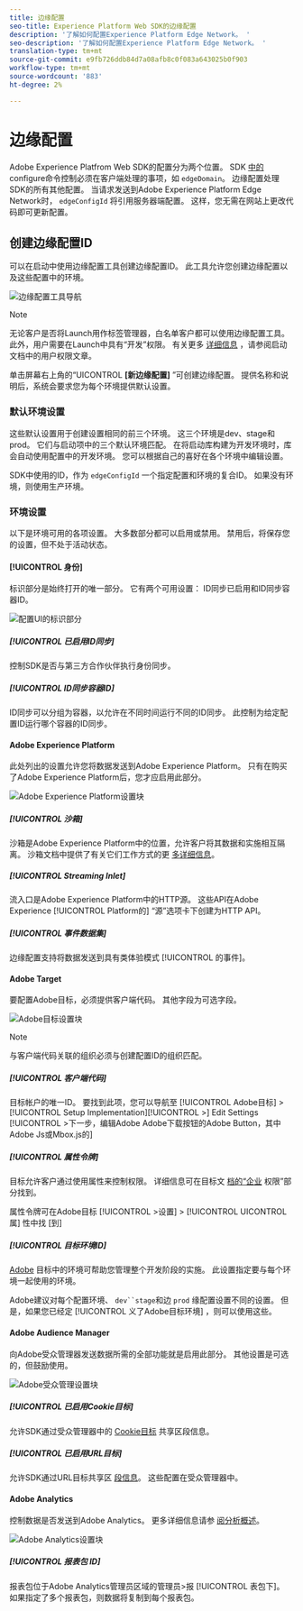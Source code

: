 ```yaml
---
title: 边缘配置
seo-title: Experience Platform Web SDK的边缘配置
description: '了解如何配置Experience Platform Edge Network。 '
seo-description: '了解如何配置Experience Platform Edge Network。 '
translation-type: tm+mt
source-git-commit: e9fb726ddb84d7a08afb8c0f083a643025b0f903
workflow-type: tm+mt
source-wordcount: '883'
ht-degree: 2%

---
```



# 边缘配置

Adobe Experience Platfrom Web SDK的配置分为两个位置。 SDK [中的](configuring-the-sdk.md) configure命令控制必须在客户端处理的事项，如 `edgeDomain`。 边缘配置处理SDK的所有其他配置。 当请求发送到Adobe Experience Platform Edge Network时， `edgeConfigId` 将引用服务器端配置。 这样，您无需在网站上更改代码即可更新配置。

## 创建边缘配置ID

可以在启动中使用边缘配置工具创建边缘配置ID。 此工具允许您创建边缘配置以及这些配置中的环境。

![边缘配置工具导航](../../assets/edge_configuration_nav.png)

>[!NOTE]
>
>无论客户是否将Launch用作标签管理器，白名单客户都可以使用边缘配置工具。 此外，用户需要在Launch中具有“开发”权限。 有关更多 [详细信息](https://docs.adobe.com/content/help/zh-Hans/launch/using/reference/admin/user-permissions.html) ，请参阅启动文档中的用户权限文章。

单击屏幕右上角的“UICONTROL **[新边缘配置]** ”可创建边缘配置。 提供名称和说明后，系统会要求您为每个环境提供默认设置。

### 默认环境设置

这些默认设置用于创建设置相同的前三个环境。 这三个环境是dev、stage和prod。 它们与启动项中的三个默认环境匹配。 在将启动库构建为开发环境时，库会自动使用配置中的开发环境。 您可以根据自己的喜好在各个环境中编辑设置。

SDK中使用的ID，作为 `edgeConfigId` 一个指定配置和环境的复合ID。 如果没有环境，则使用生产环境。

### 环境设置

以下是环境可用的各项设置。 大多数部分都可以启用或禁用。 禁用后，将保存您的设置，但不处于活动状态。

#### [!UICONTROL 身份]

标识部分是始终打开的唯一部分。 它有两个可用设置： ID同步已启用和ID同步容器ID。

![配置UI的标识部分](../../assets/edge_configuration_identity.png)

##### [!UICONTROL 已启用ID同步]

控制SDK是否与第三方合作伙伴执行身份同步。

##### [!UICONTROL ID同步容器ID]

ID同步可以分组为容器，以允许在不同时间运行不同的ID同步。 此控制为给定配置ID运行哪个容器的ID同步。

#### Adobe Experience Platform

此处列出的设置允许您将数据发送到Adobe Experience Platform。 只有在购买了Adobe Experience Platform后，您才应启用此部分。

![Adobe Experience Platform设置块](../../assets/edge_configuration_aep.png)

##### [!UICONTROL 沙箱]

沙箱是Adobe Experience Platform中的位置，允许客户将其数据和实施相互隔离。 沙箱文档中提供了有关它们工作方式的更 [多详细信息](../../sandboxes/home.md)。

##### [!UICONTROL Streaming Inlet]

流入口是Adobe Experience Platform中的HTTP源。 这些API在Adobe Experience [!UICONTROL Platform的] “源”选项卡下创建为HTTP API。

##### [!UICONTROL 事件数据集]

边缘配置支持将数据发送到具有类体验模式 [!UICONTROL 的事件]。

#### Adobe Target

要配置Adobe目标，必须提供客户端代码。 其他字段为可选字段。

![Adobe目标设置块](../../assets/edge_configuration_target.png)

>[!NOTE]
>
>与客户端代码关联的组织必须与创建配置ID的组织匹配。

##### [!UICONTROL 客户端代码]

目标帐户的唯一ID。 要找到此项，您可以导航至 [!UICONTROL Adobe目标] > [!UICONTROL Setup Implementation][!UICONTROL >] Edit Settings [!UICONTROL >下一步，编辑Adobe Adobe下载按钮的Adobe Button，其中Adobe Js或Mbox.js的]

##### [!UICONTROL 属性令牌]

目标允许客户通过使用属性来控制权限。 详细信息可在目标文 [档的“企业](https://docs.adobe.com/content/help/en/target/using/administer/manage-users/enterprise/properties-overview.html) 权限”部分找到。

属性令牌可在Adobe目标 [!UICONTROL >设置] > [!UICONTROL UICONTROL属] 性中找 [到]

##### [!UICONTROL 目标环境ID]

[Adobe](https://docs.adobe.com/content/help/en/target/using/administer/hosts.html) 目标中的环境可帮助您管理整个开发阶段的实施。 此设置指定要与每个环境一起使用的环境。

Adobe建议对每个配置环境、 `dev``stage`和边 `prod` 缘配置设置不同的设置。 但是，如果您已经定 [!UICONTROL 义了Adobe目标环境] ，则可以使用这些。

#### Adobe Audience Manager

向Adobe受众管理器发送数据所需的全部功能就是启用此部分。 其他设置是可选的，但鼓励使用。

![Adobe受众管理设置块](../../assets/edge_configuration_aam.png)

##### [!UICONTROL 已启用Cookie目标]

允许SDK通过受众管理器中的 [Cookie目标](https://docs.adobe.com/content/help/en/audience-manager/user-guide/features/destinations/custom-destinations/create-cookie-destination.html) 共享区段信息。

##### [!UICONTROL 已启用URL目标]

允许SDK通过URL目标共享区 [段信息](https://docs.adobe.com/content/help/en/audience-manager/user-guide/features/destinations/custom-destinations/create-url-destination.html)。 这些配置在受众管理器中。

#### Adobe Analytics

控制数据是否发送到Adobe Analytics。 更多详细信息请参 [阅分析概述](../solution-specific/analytics/analytics-overview.md)。

![Adobe Analytics设置块](../../assets/edge_configuration_aa.png)

##### [!UICONTROL 报表包 ID]

报表包位于Adobe Analytics管理员区域的管理员>报 [!UICONTROL 表包下]。 如果指定了多个报表包，则数据将复制到每个报表包。

